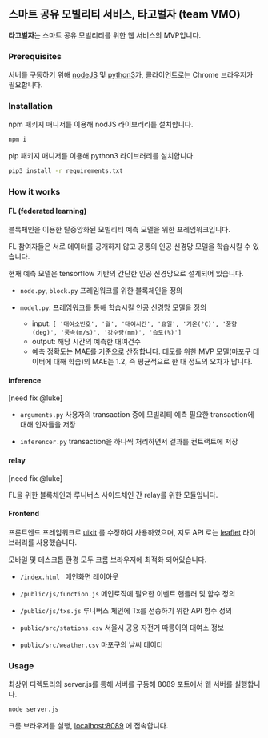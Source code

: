 ## 스마트 공유 모빌리티 서비스, 타고벌자 (team VMO)

**타고벌자**는 스마트 공유 모빌리티를 위한 웹 서비스의 MVP입니다.



### Prerequisites

서버를 구동하기 위해 [nodeJS](https://nodejs.org/en/download/) 및 [python3](https://www.python.org/downloads/)가, 클라이언트로는 Chrome 브라우저가 필요합니다.


### Installation

npm 패키지 매니저를 이용해 nodJS 라이브러리를 설치합니다.

```bash
npm i
```

pip 패키지 매니저를 이용해 python3 라이브러리를 설치합니다.

```bash
pip3 install -r requirements.txt
```



### How it works


#### FL (federated learning)

블록체인을 이용한 탈중앙화된 모빌리티 예측 모델을 위한 프레임워크입니다.

FL 참여자들은 서로 데이터를 공개하지 않고 공통의 인공 신경망 모델을 학습시킬 수 있습니다.

현재 예측 모델은 tensorflow 기반의 간단한 인공 신경망으로 설계되어 있습니다.

- `node.py`, `block.py` 프레임워크를 위한 블록체인을 정의

- `model.py`: 프레임워크를 통해 학습시킬 인공 신경망 모델을 정의
  - input: `[ '대여소번호', '월', '대여시간', '요일', '기온(°C)', '풍향(deg)', '풍속(m/s)', '강수량(mm)', '습도(%)']` 
  - output: 해당 시간의 예측한 대여건수
  - 예측 정확도는 MAE를 기준으로 산정합니다.
    데모를 위한 MVP 모델(마포구 데이터에 대해 학습)의 MAE는 1.2, 즉 평균적으로 한 대 정도의 오차가 납니다.



#### inference

[need fix @luke]

- `arguments.py` 사용자의 transaction 중에 모빌리티 예측 필요한 transaction에 대해 인자들을 저장

- `inferencer.py` transaction을 하나씩 처리하면서 결과를 컨트랙트에 저장



#### relay

[need fix @luke]

FL을 위한 블록체인과 루니버스 사이드체인 간 relay를 위한 모듈입니다.





#### Frontend

프론트엔드 프레임워크로 [uikit](https://getuikit.com) 를 수정하여 사용하였으며, 지도 API 로는 [leaflet](https://leafletjs.com) 라이브러리를 사용했습니다. 

모바일 및 데스크톱 환경 모두 크롬 브라우저에 최적화 되어있습니다.

- `/index.html ` 메인화면 레이아웃

- `/public/js/function.js` 메인로직에 필요한 이벤트 핸들러 및 함수 정의

- `/public/js/txs.js` 루니버스 체인에 Tx를 전송하기 위한 API 함수 정의

- `public/src/stations.csv`  서울시 공용 자전거 따릉이의 대여소 정보

- `public/src/weather.csv` 마포구의 날씨 데이터



### Usage

최상위 디렉토리의 server.js를 통해 서버를 구동해 8089 포트에서 웹 서버를 실행합니다.

```bash
node server.js
```

크롬 브라우저를 실행, [localhost:8089](http://localhost:8089) 에 접속합니다.
